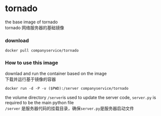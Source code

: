 # tornado
the base image of tornado        
tornado 网络服务器的基础镜像
### download
``` docker pull companyservice/tornado ```
### How to use this image
downlad and run the container based on the image        
下载并运行基于镜像的容器        
        
        
``` docker run -d -P -v ($PWD):/server companyservice/tornado ```        

the volume directory ```/server```is used to update the server code, 
```server.py``` is required to be the main python file        
```/server``` 是服务器代码的挂载目录，确保```server.py```是服务器启动文件
